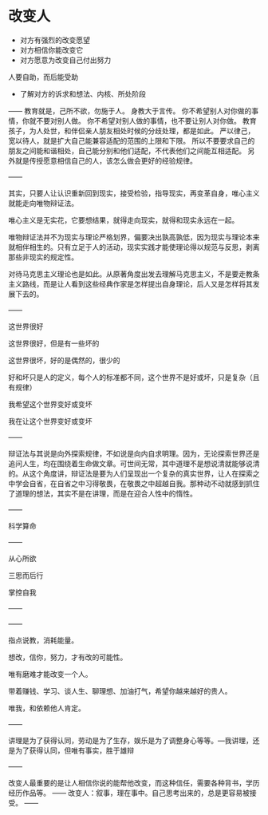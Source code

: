 # 改变人

- 对方有强烈的改变愿望
- 对方相信你能改变它
- 对方愿意为改变自己付出努力

人要自助，而后能受助

- 了解对方的诉求和想法、内核、所处阶段

——
教育就是，己所不欲，勿施于人。
身教大于言传。
你不希望别人对你做的事情，你就不要对别人做。
你不希望对别人做的事情，也不要让别人对你做。
教育孩子，为人处世，和伴侣亲人朋友相处时候的分歧处理，都是如此。
严以律己，宽以待人，就是扩大自己能兼容适配的范围的上限和下限。
所以不要要求自己的朋友之间能和谐相处，自己能分别和他们适配，不代表他们之间能互相适配。
另外就是传授愿意相信自己的人，该怎么做会更好的经验规律。

——

其实，只要人让认识重新回到现实，接受检验，指导现实，再变革自身，唯心主义就能走向唯物辩证法。

唯心主义是无实花，它要想结果，就得走向现实，就得和现实永远在一起。

唯物辩证法并不为现实与理论严格划界，偏要决出孰高孰低，因为现实与理论本来就相伴相生的。只有立足于人的活动，现实实践才能使理论得以规范与反思，剥离那些非现实的规定性。

对待马克思主义理论也是如此。从原著角度出发去理解马克思主义，不是要走教条主义路线，而是让人看到这些经典作家是怎样提出自身理论，后人又是怎样将其发展下去的。

——

这世界很好

这世界很好，但是有一些坏的

这世界很坏，好的是偶然的，很少的

好和坏只是人的定义，每个人的标准都不同，这个世界不是好或坏，只是复杂（且有规律）

我希望这个世界变好或变坏

我在让这个世界变好或变坏

——

辩证法与其说是向外探索规律，不如说是向内自求明理。因为，无论探索世界还是追问人生，均在围绕着生命做文章。可世间无常，其中道理不是想说清就能够说清的。从这个角度讲，辩证法是要为人们呈现出一个复杂的真实世界，让人在探索之中学会自省，在自省之中习得敬畏，在敬畏之中超越自我。那种动不动就感到抓住了道理的想法，其实不是在讲理，而是在迎合人性中的惰性。

——

科学算命

——

从心所欲

三思而后行

掌控自我

——

——

指点说教，消耗能量。

想改，信你，努力，才有改的可能性。

唯有磨难才能改变一个人。

带着赚钱、学习、谈人生、聊理想、加油打气，希望你越来越好的贵人。

唯我，和依赖他人肯定。

——

讲理是为了获得认同，劳动是为了生存，娱乐是为了调整身心等等。—我讲理，还是为了获得认同，但唯有事实，胜于雄辩

——

改变人最重要的是让人相信你说的能帮他改变，而这种信任，需要各种背书，学历经历作品等。
——
改变人：叙事，理在事中。自己思考出来的，总是更容易被接受。
——
